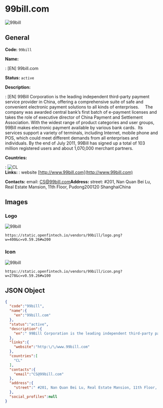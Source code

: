 
# 99bill.com 
![99bill](https://static.openfintech.io/vendors/99bill/logo.png?w=400&c=v0.59.26#w200)  

## General 
 
**Code:** `99bill` 
 
**Name:** 
 
:	[EN] 99bill.com 
 
**Status:** `active` 
 
**Description:** 
 
: [EN]  99Bill Corporation is the leading independent third-party payment service provider in China, offering a comprehensive suite of safe and convenient electronic payment solutions to all kinds of enterprises.     The company was awarded central bank’s first batch of e-payment licenses and takes the role of executive director of China Payment and Settlement Association. With the widest range of product categories and user groups, 99Bill makes electronic payment available by various bank cards.  Its services support a variety of terminals, including Internet, mobile phone and POS, which could meet different demands from all enterprises and individuals. By the end of July 2011, 99Bill has signed up a total of 103 million registered users and about 1,070,000 merchant partners.   
 
 
**Countries:** 
 
:	![CL](https://cdnjs.cloudflare.com/ajax/libs/flag-icon-css/3.3.0/flags/4x3/cl.svg#w24)  
**Links:** 
: website [http://www.99bill.com](http://www.99bill.com) 
 
**Contacts:** 
email: CS@99bill.com**Address:** 
street:  #201, Nan Quan Bei Lu, Real Estate Mansion, 11th Floor, Pudong200120 ShanghaiChina  

## Images 

### Logo 
 
![99bill](https://static.openfintech.io/vendors/99bill/logo.png?w=400&c=v0.59.26#w200)  

```
https://static.openfintech.io/vendors/99bill/logo.png?w=400&c=v0.59.26#w200
```  

### Icon 
 
![99bill](https://static.openfintech.io/vendors/99bill/icon.png?w=278&c=v0.59.26#w100)  

```
https://static.openfintech.io/vendors/99bill/icon.png?w=278&c=v0.59.26#w100
```  

## JSON Object 

```json
{
  "code":"99bill",
  "name":{
    "en":"99bill.com"
  },
  "status":"active",
  "description":{
    "en":" 99Bill Corporation is the leading independent third-party payment service provider in China, offering a comprehensive suite of safe and convenient electronic payment solutions to all kinds of enterprises.\u00a0\u00a0 \u00a0 The company was awarded central bank\u2019s first batch of e-payment licenses and takes the role of executive director of China Payment and Settlement Association. With the widest range of product categories and user groups, 99Bill makes electronic payment available by various bank cards.\u00a0 Its services support a variety of terminals, including Internet, mobile phone and POS, which could meet different demands from all enterprises and individuals. By the end of July 2011, 99Bill has signed up a total of 103 million registered users and about 1,070,000 merchant partners.\u00a0 "
  },
  "links":{
    "website":"http:\/\/www.99bill.com"
  },
  "countries":[
    "CL"
  ],
  "contacts":{
    "email":"CS@99bill.com"
  },
  "address":{
    "street":" #201, Nan Quan Bei Lu, Real Estate Mansion, 11th Floor, Pudong200120 ShanghaiChina "
  },
  "social_profiles":null
}
```  
